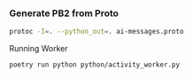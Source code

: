 ### Generate PB2 from Proto

```sh
protoc -I=. --python_out=. ai-messages.proto
```

Running Worker

```sh
poetry run python python/activity_worker.py
```